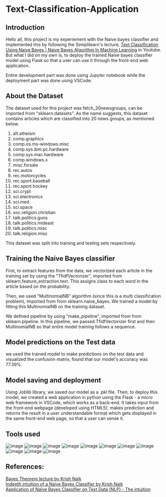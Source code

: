 # Text-Classification-Application

## Introduction
Hello all, this project is my experiement with the Naive bayes classifier and implemented this by following the Simiplilearn's lecture, [Text Classification Using Naive Bayes | Naive Bayes Algorithm In Machine Learning](https://www.youtube.com/watch?v=60pqgfT5tZM) in Youtube. But what I did on my own is, to deploy the trained Naive bayes classifier model using Flask so that a user can use it through the front-end web application.

Entire development part was done using Jupyter notebook while the deployment part was done using VSCode.
## About the Dataset
The dataset used for this project was fetch_20newsgroups, can be imported from "sklearn.datasets". As the name suggests, this dataset contains articles which are classified into 20 news groups, as mentioned below.

1. alt.atheism
2. comp.graphics
3. comp.os.ms-windows.misc
4. comp.sys.ibm.pc.hardware
5. comp.sys.mac.hardware
6. comp.windows.x
7. misc.forsale
8. rec.autos
9. rec.motorcycles
10. rec.sport.baseball
11. rec.sport.hockey
12. sci.crypt
13. sci.electronics
14. sci.med
15. sci.space
16. soc.religion.christian
17. talk.politics.guns
18. talk.politics.mideast
19. talk.politics.misc
20. talk.religion.misc

This dataset was split into training and testing sets respectively.

## Training the Naive Bayes classifier

First, to extract features from the data, we vectorized each article in the training set by using the "TfidfVectorizer", imported from sklearn.feature_extraction.text. This assigns class to each word in the article based on the probability. 

Then, we used "MultinomialNB" algorithm (since this is a multi classification problem), imported from from sklearn.naive_bayes. We trained a model by fitting  this MultinomialNB on the training dataset.

We defined pipeline by using "make_pipeline", imported from from sklearn.pipeline. In this pipeline, we passed TfidfVectorizer first and then MultinomialNB so that entire model training follows a sequence. 

## Model predictions on the Test data

we used the trained model to make predictions on the test data and visualized the confusion matrix, found that our model's accuracy was 77.39%. 

## Model saving and deployment

Using Joblib library, we saved our model as a .pkl file. Then, to deploy this model, we created a web application in python using the Flask - a micro web framework in VSCode, which works as a back-end. It takes input from the front-end webpage (developed using HTML5), makes prediction and returns the result in a user understandable format which gets displayed in the same front-end web page, so that a user can sense it.

## Tools used

![image](https://user-images.githubusercontent.com/22242325/166194914-1f7a02fe-67ea-4397-8904-69f225250af6.png)
![image](https://user-images.githubusercontent.com/22242325/166194954-a4599de6-3414-419c-aae0-ea650f76630f.png)
![image](https://user-images.githubusercontent.com/22242325/166194977-5cd775fe-4e51-4f9b-8cd5-71bd22df6c99.png)
![image](https://user-images.githubusercontent.com/22242325/166195067-b706c72a-ddc5-4e5d-890e-ca38e0a6638b.png)
![image](https://user-images.githubusercontent.com/22242325/166195187-266a0b24-5a30-4d01-90d9-20b446408136.png)
![image](https://user-images.githubusercontent.com/22242325/166195211-5b20fe0e-8707-462e-8697-ea979a91a103.png)
![image](https://user-images.githubusercontent.com/22242325/166195243-d2c412f0-7063-439e-af9b-6768c90a1a41.png)
![image](https://user-images.githubusercontent.com/22242325/166195273-06ddc71c-04fd-4832-84c2-ad4ba17a53e6.png)
![image](https://user-images.githubusercontent.com/22242325/166195340-d45e291e-4aee-4ad4-bc73-ddcba0d66a21.png)
![image](https://user-images.githubusercontent.com/22242325/166195380-db8a3fdd-b726-44e3-af21-f63b43d67220.png)
![image](https://user-images.githubusercontent.com/22242325/166195407-02d970f4-022e-4767-b236-fb3b826e34d1.png)

## References:
[Bayes Theorem lecture by Krish Naik](https://www.youtube.com/watch?v=71oNiqPoKD8&ab_channel=KrishNaik) <br>
[Indepth intuition of a Naive Bayes Classifier by Krish Naik](https://www.youtube.com/watch?v=jS1CKhALUBQ&ab_channel=KrishNaik) <br>
[Application of Naïve Bayes Classifier on Text Data (NLP) - The intuition](https://www.youtube.com/watch?v=temQ8mHpe3k&ab_channel=KrishNaik) <br>









